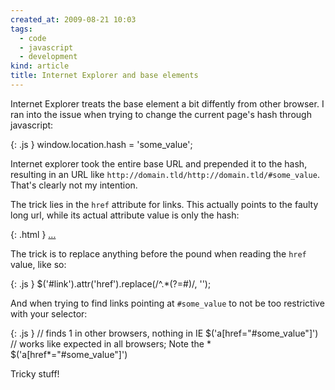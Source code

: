 ```yaml
---
created_at: 2009-08-21 10:03
tags:
  - code
  - javascript
  - development
kind: article
title: Internet Explorer and base elements
---
```

Internet Explorer treats the base element a bit diffently from other browser. I ran into the issue when trying to change the current page's hash through javascript:

{: .js }
    window.location.hash = 'some_value';

Internet explorer took the entire base URL and prepended it to the hash, resulting in an URL like `http://domain.tld/http://domain.tld/#some_value`. That's clearly not my intention.

The trick lies in the `href` attribute for links. This actually points to the faulty long url, while its actual attribute value is only the hash:

{: .html }
    <a id="link" href="#some_value">...</a>
    <script>
    // IE: http://domain.tld/#some_value
    // other browser: #some_value
    $('#link').attr('href');
    </script>

The trick is to replace anything before the pound when reading the `href` value, like so:

{: .js }
    $('#link').attr('href').replace(/^.*(?=#)/, '');

And when trying to find links pointing at `#some_value` to not be too restrictive with your selector:

{: .js }
    // finds 1 in other browsers, nothing in IE
    $('a[href="#some_value"]')
    // works like expected in all browsers; Note the *
    $('a[href*="#some_value"]')

Tricky stuff!